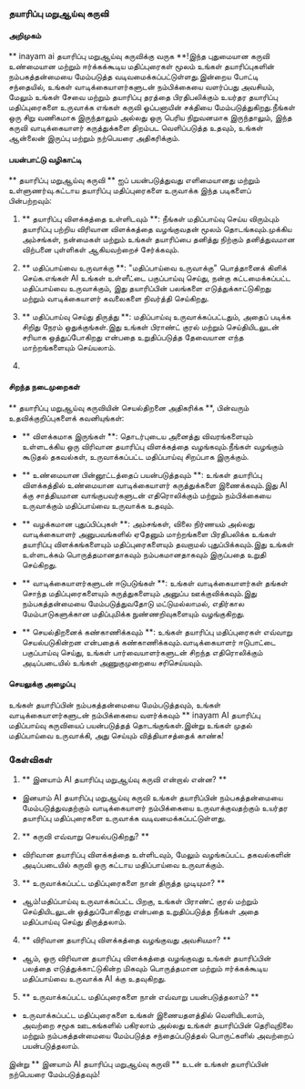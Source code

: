 ### தயாரிப்பு மறுஆய்வு கருவி

#### அறிமுகம்
** inayam ai தயாரிப்பு மறுஆய்வு கருவிக்கு வருக **!இந்த புதுமையான கருவி உண்மையான மற்றும் ஈர்க்கக்கூடிய மதிப்புரைகள் மூலம் உங்கள் தயாரிப்புகளின் நம்பகத்தன்மையை மேம்படுத்த வடிவமைக்கப்பட்டுள்ளது.இன்றைய போட்டி சந்தையில், உங்கள் வாடிக்கையாளர்களுடன் நம்பிக்கையை வளர்ப்பது அவசியம், மேலும் உங்கள் சேவை மற்றும் தயாரிப்பு தரத்தை பிரதிபலிக்கும் உயர்தர தயாரிப்பு மதிப்புரைகளை உருவாக்க எங்கள் கருவி ஓப்பனாயின் சக்தியை மேம்படுத்துகிறது.நீங்கள் ஒரு சிறு வணிகமாக இருந்தாலும் அல்லது ஒரு பெரிய நிறுவனமாக இருந்தாலும், இந்த கருவி வாடிக்கையாளர் கருத்துக்களை திறம்பட வெளிப்படுத்த உதவும், உங்கள் ஆன்லைன் இருப்பு மற்றும் நற்பெயரை அதிகரிக்கும்.

#### பயன்பாட்டு வழிகாட்டி
** தயாரிப்பு மறுஆய்வு கருவி ** ஐப் பயன்படுத்துவது எளிமையானது மற்றும் உள்ளுணர்வு.கட்டாய தயாரிப்பு மதிப்புரைகளை உருவாக்க இந்த படிகளைப் பின்பற்றவும்:

1. ** தயாரிப்பு விளக்கத்தை உள்ளிடவும் **: நீங்கள் மதிப்பாய்வு செய்ய விரும்பும் தயாரிப்பு பற்றிய விரிவான விளக்கத்தை வழங்குவதன் மூலம் தொடங்கவும்.முக்கிய அம்சங்கள், நன்மைகள் மற்றும் உங்கள் தயாரிப்பை தனித்து நிற்கும் தனித்துவமான விற்பனை புள்ளிகள் ஆகியவற்றைச் சேர்க்கவும்.

2. ** மதிப்பாய்வை உருவாக்கு **: "மதிப்பாய்வை உருவாக்கு" பொத்தானைக் கிளிக் செய்க.எங்கள் AI உங்கள் உள்ளீட்டை பகுப்பாய்வு செய்து, நன்கு கட்டமைக்கப்பட்ட மதிப்பாய்வை உருவாக்கும், இது தயாரிப்பின் பலங்களை எடுத்துக்காட்டுகிறது மற்றும் வாடிக்கையாளர் கவலைகளை நிவர்த்தி செய்கிறது.

3. ** மதிப்பாய்வு செய்து திருத்து **: மதிப்பாய்வு உருவாக்கப்பட்டதும், அதைப் படிக்க சிறிது நேரம் ஒதுக்குங்கள்.இது உங்கள் பிராண்ட் குரல் மற்றும் செய்தியிடலுடன் சரியாக ஒத்துப்போகிறது என்பதை உறுதிப்படுத்த தேவையான எந்த மாற்றங்களையும் செய்யலாம்.

4.

#### சிறந்த நடைமுறைகள்
** தயாரிப்பு மறுஆய்வு கருவியின் செயல்திறனை அதிகரிக்க **, பின்வரும் உதவிக்குறிப்புகளைக் கவனியுங்கள்:

- ** விளக்கமாக இருங்கள் **: தொடர்புடைய அனைத்து விவரங்களையும் உள்ளடக்கிய ஒரு விரிவான தயாரிப்பு விளக்கத்தை வழங்கவும்.நீங்கள் வழங்கும் கூடுதல் தகவல்கள், உருவாக்கப்பட்ட மதிப்பாய்வு சிறப்பாக இருக்கும்.

- ** உண்மையான பின்னூட்டத்தைப் பயன்படுத்தவும் **: உங்கள் தயாரிப்பு விளக்கத்தில் உண்மையான வாடிக்கையாளர் கருத்துக்களை இணைக்கவும்.இது AI க்கு சாத்தியமான வாங்குபவர்களுடன் எதிரொலிக்கும் மற்றும் நம்பிக்கையை உருவாக்கும் மதிப்பாய்வை உருவாக்க உதவும்.

- ** வழக்கமான புதுப்பிப்புகள் **: அம்சங்கள், விலை நிர்ணயம் அல்லது வாடிக்கையாளர் அனுபவங்களில் ஏதேனும் மாற்றங்களை பிரதிபலிக்க உங்கள் தயாரிப்பு விளக்கங்களையும் மதிப்புரைகளையும் தவறாமல் புதுப்பிக்கவும்.இது உங்கள் உள்ளடக்கம் பொருத்தமானதாகவும் நம்பகமானதாகவும் இருப்பதை உறுதி செய்கிறது.

- ** வாடிக்கையாளர்களுடன் ஈடுபடுங்கள் **: உங்கள் வாடிக்கையாளர்கள் தங்கள் சொந்த மதிப்புரைகளையும் கருத்துகளையும் அனுப்ப ஊக்குவிக்கவும்.இது நம்பகத்தன்மையை மேம்படுத்துவதோடு மட்டுமல்லாமல், எதிர்கால மேம்பாடுகளுக்கான மதிப்புமிக்க நுண்ணறிவுகளையும் வழங்குகிறது.

- ** செயல்திறனைக் கண்காணிக்கவும் **: உங்கள் தயாரிப்பு மதிப்புரைகள் எவ்வாறு செயல்படுகின்றன என்பதைக் கண்காணிக்கவும்.வாடிக்கையாளர் ஈடுபாட்டை பகுப்பாய்வு செய்து, உங்கள் பார்வையாளர்களுடன் சிறந்த எதிரொலிக்கும் அடிப்படையில் உங்கள் அணுகுமுறையை சரிசெய்யவும்.

#### செயலுக்கு அழைப்பு
உங்கள் தயாரிப்பின் நம்பகத்தன்மையை மேம்படுத்தவும், உங்கள் வாடிக்கையாளர்களுடன் நம்பிக்கையை வளர்க்கவும் ** inayam AI தயாரிப்பு மதிப்பாய்வு கருவியைப் பயன்படுத்தத் தொடங்குங்கள்.இன்று உங்கள் முதல் மதிப்பாய்வை உருவாக்கி, அது செய்யும் வித்தியாசத்தைக் காண்க!

### கேள்விகள்

1. ** இனயாம் AI தயாரிப்பு மறுஆய்வு கருவி என்றால் என்ன? **
- இனயாம் AI தயாரிப்பு மறுஆய்வு கருவி உங்கள் தயாரிப்பின் நம்பகத்தன்மையை மேம்படுத்துவதற்கும் வாடிக்கையாளர் நம்பிக்கையை உருவாக்குவதற்கும் உயர்தர தயாரிப்பு மதிப்புரைகளை உருவாக்க வடிவமைக்கப்பட்டுள்ளது.

2. ** கருவி எவ்வாறு செயல்படுகிறது? **
- விரிவான தயாரிப்பு விளக்கத்தை உள்ளிடவும், மேலும் வழங்கப்பட்ட தகவல்களின் அடிப்படையில் கருவி ஒரு கட்டாய மதிப்பாய்வை உருவாக்கும்.

3. ** உருவாக்கப்பட்ட மதிப்புரைகளை நான் திருத்த முடியுமா? **
- ஆம்!மதிப்பாய்வு உருவாக்கப்பட்ட பிறகு, உங்கள் பிராண்ட் குரல் மற்றும் செய்தியிடலுடன் ஒத்துப்போகிறது என்பதை உறுதிப்படுத்த நீங்கள் அதை மதிப்பாய்வு செய்து திருத்தலாம்.

4. ** விரிவான தயாரிப்பு விளக்கத்தை வழங்குவது அவசியமா? **
- ஆம், ஒரு விரிவான தயாரிப்பு விளக்கத்தை வழங்குவது உங்கள் தயாரிப்பின் பலத்தை எடுத்துக்காட்டுகின்ற மிகவும் பொருத்தமான மற்றும் ஈர்க்கக்கூடிய மதிப்பாய்வை உருவாக்க AI க்கு உதவுகிறது.

5. ** உருவாக்கப்பட்ட மதிப்புரைகளை நான் எவ்வாறு பயன்படுத்தலாம்? **
- உருவாக்கப்பட்ட மதிப்புரைகளை உங்கள் இணையதளத்தில் வெளியிடலாம், அவற்றை சமூக ஊடகங்களில் பகிரலாம் அல்லது உங்கள் தயாரிப்பின் தெரிவுநிலை மற்றும் நம்பகத்தன்மையை மேம்படுத்த சந்தைப்படுத்தல் பொருட்களில் அவற்றைப் பயன்படுத்தலாம்.

இன்று ** இனயாம் AI தயாரிப்பு மறுஆய்வு கருவி ** உடன் உங்கள் தயாரிப்பின் நற்பெயரை மேம்படுத்தவும்!